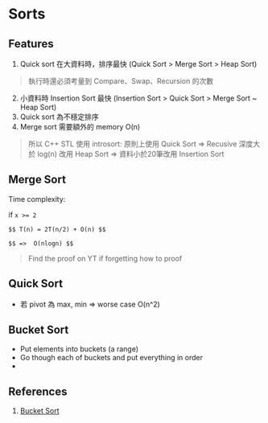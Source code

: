 # Sorts

## Features

1. Quick sort 在大資料時，排序最快 (Quick Sort > Merge Sort > Heap Sort)
> 執行時還必須考量到 Compare、Swap、Recursion 的次數
2. 小資料時 Insertion Sort 最快 (Insertion Sort > Quick Sort > Merge Sort ~ Heap Sort)
3. Quick sort 為不穩定排序
4. Merge sort 需要額外的 memory O(n)

> 所以 C++ STL 使用 introsort: 
> 原則上使用 Quick Sort => 
> Recusive 深度大於 log(n) 改用 Heap Sort =>
> 資料小於20筆改用 Insertion Sort

## Merge Sort

Time complexity:

if `x >= 2`

`$$ T(n) = 2T(n/2) + O(n) $$`

`$$ =>  O(nlogn) $$`

> Find the proof on YT if forgetting how to proof

## Quick Sort

- 若 pivot 為 max, min => worse case O(n^2)

## Bucket Sort

- Put elements into buckets (a range)
- Go though each of buckets and put everything in order
- 

## References

1. [Bucket Sort](https://youtu.be/ELrhrrCjDOA)
